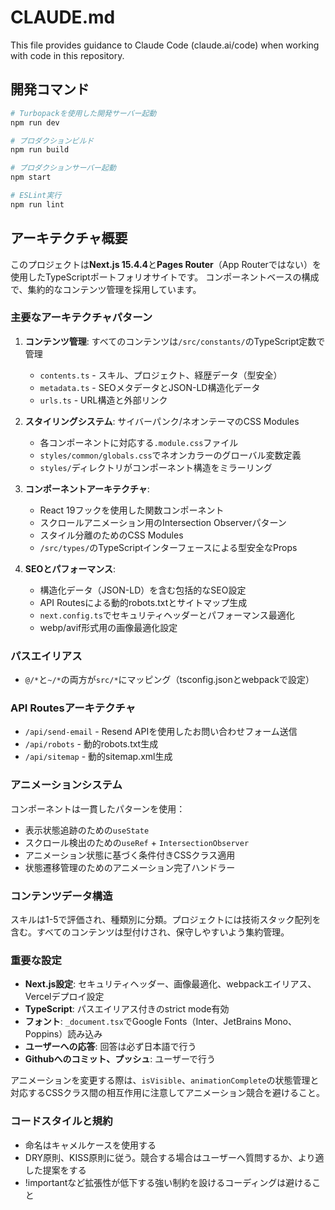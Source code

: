 # CLAUDE.md

This file provides guidance to Claude Code (claude.ai/code) when working with code in this repository.

## 開発コマンド

```bash
# Turbopackを使用した開発サーバー起動
npm run dev

# プロダクションビルド
npm run build

# プロダクションサーバー起動
npm start

# ESLint実行
npm run lint
```

## アーキテクチャ概要

このプロジェクトは**Next.js 15.4.4**と**Pages Router**（App Routerではない）を使用したTypeScriptポートフォリオサイトです。
コンポーネントベースの構成で、集約的なコンテンツ管理を採用しています。

### 主要なアーキテクチャパターン

1. **コンテンツ管理**: すべてのコンテンツは`/src/constants/`のTypeScript定数で管理
   - `contents.ts` - スキル、プロジェクト、経歴データ（型安全）
   - `metadata.ts` - SEOメタデータとJSON-LD構造化データ
   - `urls.ts` - URL構造と外部リンク

2. **スタイリングシステム**: サイバーパンク/ネオンテーマのCSS Modules
   - 各コンポーネントに対応する`.module.css`ファイル
   - `styles/common/globals.css`でネオンカラーのグローバル変数定義
   - `styles/`ディレクトリがコンポーネント構造をミラーリング

3. **コンポーネントアーキテクチャ**:
   - React 19フックを使用した関数コンポーネント
   - スクロールアニメーション用のIntersection Observerパターン
   - スタイル分離のためのCSS Modules
   - `/src/types/`のTypeScriptインターフェースによる型安全なProps

4. **SEOとパフォーマンス**:
   - 構造化データ（JSON-LD）を含む包括的なSEO設定
   - API Routesによる動的robots.txtとサイトマップ生成
   - `next.config.ts`でセキュリティヘッダーとパフォーマンス最適化
   - webp/avif形式用の画像最適化設定

### パスエイリアス

- `@/*`と`~/*`の両方が`src/*`にマッピング（tsconfig.jsonとwebpackで設定）

### API Routesアーキテクチャ

- `/api/send-email` - Resend APIを使用したお問い合わせフォーム送信
- `/api/robots` - 動的robots.txt生成
- `/api/sitemap` - 動的sitemap.xml生成

### アニメーションシステム

コンポーネントは一貫したパターンを使用：
- 表示状態追跡のための`useState`
- スクロール検出のための`useRef` + `IntersectionObserver`
- アニメーション状態に基づく条件付きCSSクラス適用
- 状態遷移管理のためのアニメーション完了ハンドラー

### コンテンツデータ構造

スキルは1-5で評価され、種類別に分類。プロジェクトには技術スタック配列を含む。すべてのコンテンツは型付けされ、保守しやすいよう集約管理。

### 重要な設定

- **Next.js設定**: セキュリティヘッダー、画像最適化、webpackエイリアス、Vercelデプロイ設定
- **TypeScript**: パスエイリアス付きのstrict mode有効
- **フォント**: `_document.tsx`でGoogle Fonts（Inter、JetBrains Mono、Poppins）読み込み
- **ユーザーへの応答**: 回答は必ず日本語で行う
- **Githubへのコミット、プッシュ**: ユーザーで行う

アニメーションを変更する際は、`isVisible`、`animationComplete`の状態管理と対応するCSSクラス間の相互作用に注意してアニメーション競合を避けること。

### コードスタイルと規約
- 命名はキャメルケースを使用する
- DRY原則、KISS原則に従う。競合する場合はユーザーへ質問するか、より適した提案をする
- !importantなど拡張性が低下する強い制約を設けるコーディングは避けること